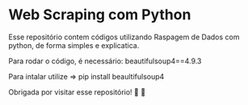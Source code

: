 # Web Scraping com Python

Esse repositório contem códigos utilizando Raspagem de Dados com python, de forma simples e explicatica.

Para rodar o código, é necessário:
beautifulsoup4==4.9.3

Para intalar utilize => pip install beaultifulsoup4

Obrigada por visitar esse repositório! 🚀 🙂
